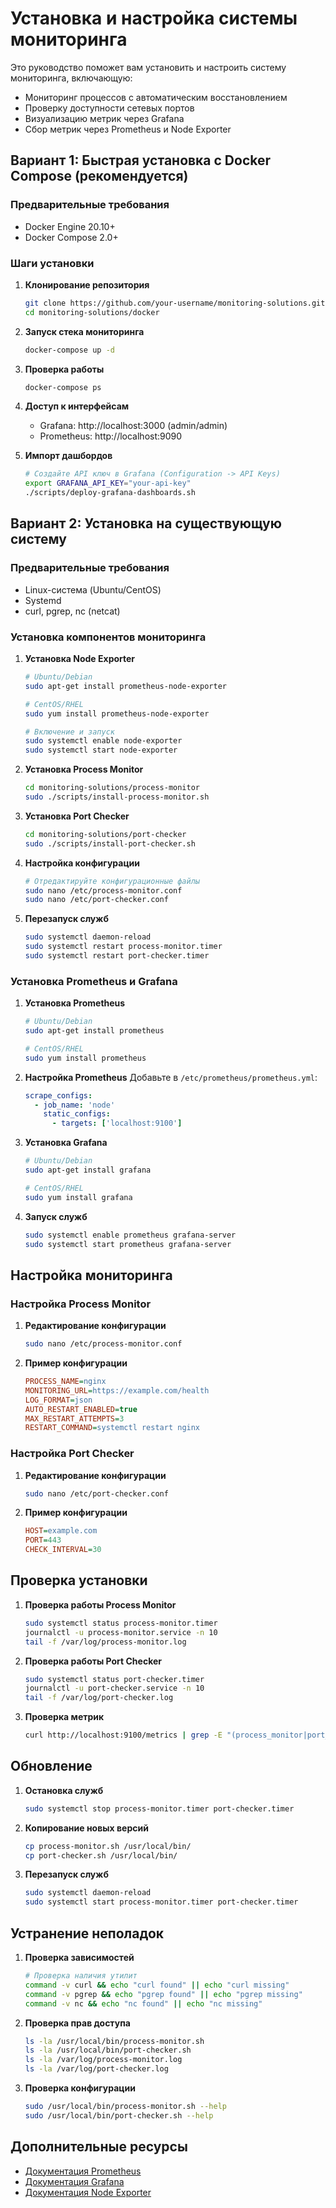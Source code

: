 # Установка и настройка системы мониторинга

Это руководство поможет вам установить и настроить систему мониторинга, включающую:
- Мониторинг процессов с автоматическим восстановлением
- Проверку доступности сетевых портов
- Визуализацию метрик через Grafana
- Сбор метрик через Prometheus и Node Exporter

## Вариант 1: Быстрая установка с Docker Compose (рекомендуется)

### Предварительные требования
- Docker Engine 20.10+
- Docker Compose 2.0+

### Шаги установки

1. **Клонирование репозитория**
   ```bash
   git clone https://github.com/your-username/monitoring-solutions.git
   cd monitoring-solutions/docker
   ```

2. **Запуск стека мониторинга**
   ```bash
   docker-compose up -d
   ```

3. **Проверка работы**
   ```bash
   docker-compose ps
   ```

4. **Доступ к интерфейсам**
   - Grafana: http://localhost:3000 (admin/admin)
   - Prometheus: http://localhost:9090

5. **Импорт дашбордов**
   ```bash
   # Создайте API ключ в Grafana (Configuration -> API Keys)
   export GRAFANA_API_KEY="your-api-key"
   ./scripts/deploy-grafana-dashboards.sh
   ```

## Вариант 2: Установка на существующую систему

### Предварительные требования
- Linux-система (Ubuntu/CentOS)
- Systemd
- curl, pgrep, nc (netcat)

### Установка компонентов мониторинга

1. **Установка Node Exporter**
   ```bash
   # Ubuntu/Debian
   sudo apt-get install prometheus-node-exporter

   # CentOS/RHEL
   sudo yum install prometheus-node-exporter

   # Включение и запуск
   sudo systemctl enable node-exporter
   sudo systemctl start node-exporter
   ```

2. **Установка Process Monitor**
   ```bash
   cd monitoring-solutions/process-monitor
   sudo ./scripts/install-process-monitor.sh
   ```

3. **Установка Port Checker**
   ```bash
   cd monitoring-solutions/port-checker
   sudo ./scripts/install-port-checker.sh
   ```

4. **Настройка конфигурации**
   ```bash
   # Отредактируйте конфигурационные файлы
   sudo nano /etc/process-monitor.conf
   sudo nano /etc/port-checker.conf
   ```

5. **Перезапуск служб**
   ```bash
   sudo systemctl daemon-reload
   sudo systemctl restart process-monitor.timer
   sudo systemctl restart port-checker.timer
   ```

### Установка Prometheus и Grafana

1. **Установка Prometheus**
   ```bash
   # Ubuntu/Debian
   sudo apt-get install prometheus

   # CentOS/RHEL
   sudo yum install prometheus
   ```

2. **Настройка Prometheus**
   Добавьте в `/etc/prometheus/prometheus.yml`:
   ```yaml
   scrape_configs:
     - job_name: 'node'
       static_configs:
         - targets: ['localhost:9100']
   ```

3. **Установка Grafana**
   ```bash
   # Ubuntu/Debian
   sudo apt-get install grafana

   # CentOS/RHEL
   sudo yum install grafana
   ```

4. **Запуск служб**
   ```bash
   sudo systemctl enable prometheus grafana-server
   sudo systemctl start prometheus grafana-server
   ```

## Настройка мониторинга

### Настройка Process Monitor

1. **Редактирование конфигурации**
   ```bash
   sudo nano /etc/process-monitor.conf
   ```

2. **Пример конфигурации**
   ```ini
   PROCESS_NAME=nginx
   MONITORING_URL=https://example.com/health
   LOG_FORMAT=json
   AUTO_RESTART_ENABLED=true
   MAX_RESTART_ATTEMPTS=3
   RESTART_COMMAND=systemctl restart nginx
   ```

### Настройка Port Checker

1. **Редактирование конфигурации**
   ```bash
   sudo nano /etc/port-checker.conf
   ```

2. **Пример конфигурации**
   ```ini
   HOST=example.com
   PORT=443
   CHECK_INTERVAL=30
   ```

## Проверка установки

1. **Проверка работы Process Monitor**
   ```bash
   sudo systemctl status process-monitor.timer
   journalctl -u process-monitor.service -n 10
   tail -f /var/log/process-monitor.log
   ```

2. **Проверка работы Port Checker**
   ```bash
   sudo systemctl status port-checker.timer
   journalctl -u port-checker.service -n 10
   tail -f /var/log/port-checker.log
   ```

3. **Проверка метрик**
   ```bash
   curl http://localhost:9100/metrics | grep -E "(process_monitor|port_checker)"
   ```

## Обновление

1. **Остановка служб**
   ```bash
   sudo systemctl stop process-monitor.timer port-checker.timer
   ```

2. **Копирование новых версий**
   ```bash
   cp process-monitor.sh /usr/local/bin/
   cp port-checker.sh /usr/local/bin/
   ```

3. **Перезапуск служб**
   ```bash
   sudo systemctl daemon-reload
   sudo systemctl start process-monitor.timer port-checker.timer
   ```

## Устранение неполадок

1. **Проверка зависимостей**
   ```bash
   # Проверка наличия утилит
   command -v curl && echo "curl found" || echo "curl missing"
   command -v pgrep && echo "pgrep found" || echo "pgrep missing"
   command -v nc && echo "nc found" || echo "nc missing"
   ```

2. **Проверка прав доступа**
   ```bash
   ls -la /usr/local/bin/process-monitor.sh
   ls -la /usr/local/bin/port-checker.sh
   ls -la /var/log/process-monitor.log
   ls -la /var/log/port-checker.log
   ```

3. **Проверка конфигурации**
   ```bash
   sudo /usr/local/bin/process-monitor.sh --help
   sudo /usr/local/bin/port-checker.sh --help
   ```

## Дополнительные ресурсы

- [Документация Prometheus](https://prometheus.io/docs/)
- [Документация Grafana](https://grafana.com/docs/)
- [Документация Node Exporter](https://github.com/prometheus/node_exporter)
